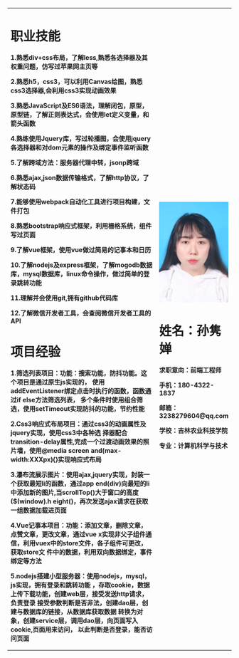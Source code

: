 <table border="0">
        <tr>
          <td width="85%">
            <h1>职业技能</h1>
            <p><b>1.熟悉div+css布局，了解less,熟悉各选择器及其权重问题，仿写过苹果网主页等</b></p>
            <p><b>2.熟悉h5，css3，可以利用Canvas绘图，熟悉css3选择器,会利用css3实现动画效果</b></p>
            <p><b>3.熟悉JavaScript及ES6语法，理解闭包，原型，原型链，了解正则表达式，会使用let定义变量，和箭头函数</b></p>
            <p><b>4.熟练使用Jquery库，写过轮播图，会使用jquery各选择器和对dom元素的操作及绑定事件监听函数</b></p>
            <p><b>5.了解跨域方法：服务器代理中转，jsonp跨域</b></p>
            <p><b>6.熟悉ajax,json数据传输格式，了解http协议，了解状态码</b></p>
            <p><b>7.能够使用webpack自动化工具进行项目构建，文件打包</b></p>
            <p><b>8.熟悉bootstrap响应式框架，利用栅格系统，组件写过页面</b></p>
            <p><b>9.了解vue框架，使用vue做过简易的记事本和日历</b></p>
            <p><b>10.了解nodejs及express框架，了解mogodb数据库，mysql数据库，linux命令操作，做过简单的登录跳转功能</b></p>
            <p><b>11.理解并会使用git,拥有github代码库</b></p>
            <p><b>12.了解微信开发者工具，会查阅微信开发者工具的API</b></p>
            <h1>项目经验</h1>
            <p><b>1.筛选列表项目：功能：搜索功能，防抖功能。这个项目是通过原生js实现的，
                    使用addEventListener绑定点击时执行的函数，函数通过if else方法筛选列表，
                    多个条件时使用组合筛选，使用setTimeout实现防抖的功能，节约性能</b></p>
                    <p><b>2.Css3响应式布局项目：通过css3的动画属性及jquery实现，使用css3中各种选
                    择器配合transition-delay属性,完成一个过渡动画效果的照片墙，使用@media
                    screen and(max-width:XXXpx){}实现响应式布局</b></p>
                    <p><b>3.瀑布流展示图片：使用ajax,jquery实现，封装一个获取最短li的函数，通过app
                    end(div)向最短的li中添加新的图片,当scrollTop()大于窗口的高度($(window).h
                    eight()，再次发送ajax请求在获取一组数据加载进页面
                    <p><b>4.Vue记事本项目：功能：添加文章，删除文章，点赞文章，更改文章，通过vue
                    x实现非父子组件通信，利用vuex中的store文件，各子组件可更改，获取store文
                    件中的数据，利用双向数据绑定，事件绑定等方法</b></p>
                    <p><b>5.nodejs搭建小型服务器：使用nodejs，mysql，js实现，拥有登录和跳转功能
                    ，存取cookie，数据上传下载功能，创建web层，接受发送http请求，负责登录
                    接受参数判断是否非法，创建dao层，创建与数据库的链接，从数据库获取数据
                    转换为对象，创建service层，调用dao层，向页面写入cookie,页面用来访问，
                    以此判断是否登录，能否访问页面</b></p>
          </td>
          <td width="15%">
            <img src=/-93df63029fe2ac8_mr1550137039143.jpg" width="100%">
            <h1>姓名：孙隽婵</h1>
            <p><b>求职意向：前端工程师</b></p>
            <p><b>手机：180-4322-1837</b></p>
            <p><b>邮箱：3238279604@qq.com</b></p>
            <p><b>学校：吉林农业科技学院</b></p>
            <p><b>专业：计算机科学与技术</b></p>
          </td>
        </tr>
      </table>
